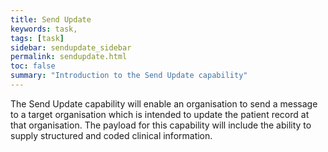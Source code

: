 ```yaml
---
title: Send Update
keywords: task, 
tags: [task]
sidebar: sendupdate_sidebar
permalink: sendupdate.html
toc: false
summary: "Introduction to the Send Update capability"
---
```


The Send Update capability will enable an organisation to send a message to a target organisation which is intended to update the patient record at that organisation. The payload for this capability will include the ability to supply structured and coded clinical information.

